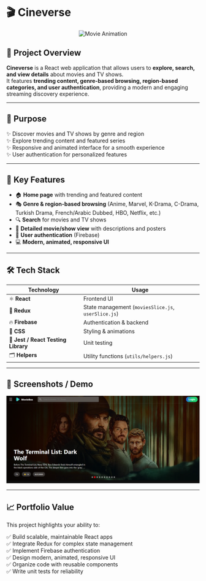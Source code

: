 # 🎬 Cineverse  

<p align="center">
  <img src="https://media.giphy.com/media/26AHONQ79FdWZhAI0/giphy.gif" width="250" alt="Movie Animation" />
</p>

## 📌 Project Overview  

**Cineverse** is a React web application that allows users to **explore, search, and view details** about movies and TV shows.  
It features **trending content, genre-based browsing, region-based categories, and user authentication**, providing a modern and engaging streaming discovery experience.  

---

## 🎯 Purpose  

✨ Discover movies and TV shows by genre and region  
✨ Explore trending content and featured series  
✨ Responsive and animated interface for a smooth experience  
✨ User authentication for personalized features  

---

## 🚀 Key Features  

- 🏠 **Home page** with trending and featured content  
- 🎭 **Genre & region-based browsing** (Anime, Marvel, K-Drama, C-Drama, Turkish Drama, French/Arabic Dubbed, HBO, Netflix, etc.)  
- 🔍 **Search** for movies and TV shows  
- 📖 **Detailed movie/show view** with descriptions and posters  
- 🔐 **User authentication** (Firebase)  
- 💻 **Modern, animated, responsive UI**  

---

## 🛠️ Tech Stack  

| Technology | Usage |
|------------|-------|
| ⚛️ **React** | Frontend UI |
| 🔄 **Redux** | State management (`moviesSlice.js`, `userSlice.js`) |
| 🔥 **Firebase** | Authentication & backend |
| 🎨 **CSS** | Styling & animations |
| 🧪 **Jest / React Testing Library** | Unit testing |
| 🗂️ **Helpers** | Utility functions (`utils/helpers.js`) |

---


## 📸 Screenshots / Demo  

<p align="center">
  <img src="public/image.png" width="600" alt="Demo Screenshot" />
</p>

---

## 📈 Portfolio Value  

This project highlights your ability to:  

✅ Build scalable, maintainable React apps  
✅ Integrate Redux for complex state management  
✅ Implement Firebase authentication  
✅ Design modern, animated, responsive UI  
✅ Organize code with reusable components  
✅ Write unit tests for reliability  





